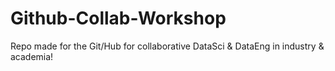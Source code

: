 # Github-Collab-Workshop
Repo made for the Git/Hub for collaborative DataSci &amp; DataEng in industry &amp; academia!
